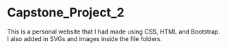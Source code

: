 # Capstone_Project_2
This is a personal website that I had made using CSS, HTML and Bootstrap. I also added in SVGs and images inside the file folders. 

